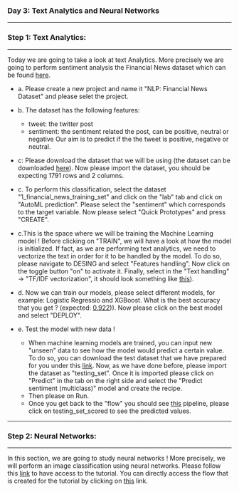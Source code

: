 
### **Day 3: Text Analytics and Neural Networks**

-----------------------------------
### **Step 1: Text Analytics:**
-----------------------------------

Today we are going to take a look at text Analytics. More precisely we are going to perform sentiment analysis the Financial News dataset which can be found [here](https://www.kaggle.com/code/khotijahs1/nlp-financial-news-sentiment-analysis).


- a. Please create a new project and name it "NLP: Financial News Dataset" and please selet the project. 
- b. The dataset has the following features: 
    - tweet: the twitter post 
    - sentiment: the sentiment related the post, can be positive, neutral or negative
    Our aim is to predict if the the tweet is positive, negative or neutral.

- c: Please download the dataset that we will be using (the dataset can be downloaded [here](https://github.com/michalis0/ML_dataiku/blob/main/Day%203/1_financial_news_training_set.csv)). Now please import the dataset, you should be expecting 1791 rows and 2 columns.

- c. To perform this classification, select the dataset "1_financial_news_training_set" and click on the "lab" tab and click on "AutoML prediction". Please select the "sentiment" which corresponds to the target variable. Now please select "Quick Prototypes" and press "CREATE".
- c.This is the space where we will be training the Machine Learning model ! Before clicking on "TRAIN", we will have a look at how the model is initialized. If fact, as we are performing text analytics, we need to vectorize the text in order for it to be handled by the model. To do so, please navigate to DESING and select "Features handling". Now click on the toggle button "on" to activate it. Finally, select in the "Text handling" -> "TF/IDF vectorization", it should look something like [this](https://github.com/michalis0/ML_dataiku/blob/main/Day%201/Help/NLP_features_handling.png)). 
- d. Now we can train our models, please select different models, for example: Logistic Regressio and XGBoost. What is the best accuracy that you get ? (expected: [0.922](https://github.com/michalis0/ML_dataiku/blob/main/Day%201/Help/NLP_results.png))). Now please click on the best model and select "DEPLOY". 

- e. Test the model with new data ! 
    - When machine learning models are trained, you can input new "unseen" data to see how the model would predict a certain value. To do so, you can download the test dataset that we have prepared for you under this [link](https://github.com/michalis0/ML_dataiku/blob/main/Day%203/1_financial_news_testing_set.csv). Now, as we have done before, please import the dataset as "testing_set". Once it is imported please click on "Predict" in the tab on the right side and select the "Predict sentiment (multiclass)" model and create the recipe. 
    - Then please on Run. 
    - Once you get back to the "flow" you should see [this](https://github.com/michalis0/ML_dataiku/blob/main/Day%201/Help/final_pipeline_nlp.png) pipeline, please click on testing_set_scored to see the predicted values. 


-----------------------------------
### **Step 2: Neural Networks:**
-----------------------------------

In this section, we are going to study neural networks ! More precisely, we will perform an image classification using neural networks. Please follow this [link](https://www.dataiku.com/learn/samples/deep-learning/) to have access to the tutorial. You can directly access the flow that is created for the tutorial by clicking on [this](https://gallery.dataiku.com/projects/LIONANDTIGER/) link. 